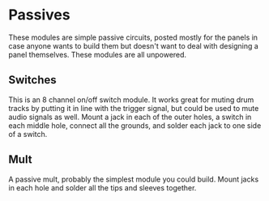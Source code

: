 # Passives

These modules are simple passive circuits, posted mostly for the panels in case anyone wants to build them but doesn't want to deal with designing a panel themselves. These modules are all unpowered.

## Switches

This is an 8 channel on/off switch module. It works great for muting drum tracks by putting it in line with the trigger signal, but could be used to mute audio signals as well. Mount a jack in each of the outer holes, a switch in each middle hole, connect all the grounds, and solder each jack to one side of a switch.

## Mult

A passive mult, probably the simplest module you could build. Mount jacks in each hole and solder all the tips and sleeves together.